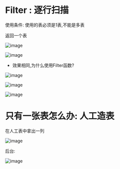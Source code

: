 # Filter : 逐行扫描

使用条件: 使用的表必须是1表,不能是多表

返回一个表

![image](https://user-images.githubusercontent.com/117897416/236466872-b9a40d4a-0513-4f10-b69d-635b3e9cdd96.png)

![image](https://user-images.githubusercontent.com/117897416/236465384-fd798a79-b2f0-4afc-ba4f-212ff6811b56.png)

- 效果相同,为什么使用Filter函数?

![image](https://user-images.githubusercontent.com/117897416/236466030-94b13064-7172-4855-bb8d-b6840c270855.png)

![image](https://user-images.githubusercontent.com/117897416/236468038-ab326b1b-ac4c-4a65-aa75-37a6de3ecd9f.png)


![image](https://user-images.githubusercontent.com/117897416/236468184-3ca3fce1-df13-476e-ae04-310e049a8f4f.png)

# 只有一张表怎么办: 人工造表

在人工表中拿出一列 

![image](https://user-images.githubusercontent.com/117897416/236470576-770e106c-2e66-4b95-b74d-a91daf53c319.png)

后台:

![image](https://user-images.githubusercontent.com/117897416/236469515-fdd54537-35fc-48cb-8021-5249711d5a51.png)
